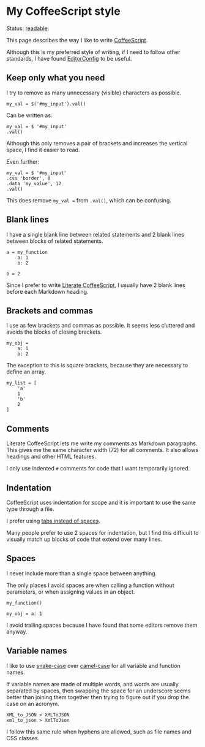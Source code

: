 # My CoffeeScript style

Status: [readable](../status/).

This page describes the way I like to write
[CoffeeScript](http://coffeescript.org/).

Although this is my preferred style of writing, if I need to follow
other standards, I have found [EditorConfig](http://editorconfig.org/)
to be useful.


## Keep only what you need

I try to remove as many unnecessary (visible) characters as possible.

	my_val = $('#my_input').val()

Can be written as:

	my_val = $ '#my_input'
	.val()

Although this only removes a pair of brackets and increases the vertical
space, I find it easier to read.

Even further:

	my_val = $ '#my_input'
	.css 'border', 0
	.data 'my_value', 12
	.val()

This does remove `my_val =` from `.val()`, which can be confusing.


## Blank lines

I have a single blank line between related statements and 2 blank lines
between blocks of related statements.

	a = my_function
		a: 1
		b: 2

	b = 2

Since I prefer to write
[Literate CoffeeScript](http://coffeescript.org/#literate),
I usually have 2 blank lines before each Markdown heading.


## Brackets and commas

I use as few brackets and commas as possible.
It seems less cluttered and avoids the blocks of closing brackets.

	my_obj =
		a: 1
		b: 2

The exception to this is square brackets, because they are necessary to
define an array.

	my_list = [
		'a'
		1
		'b'
		2
	]


## Comments

Literate CoffeeScript lets me write my comments as Markdown paragraphs.
This gives me the same character width (72) for all comments.
It also allows headings and other HTML features.

I only use indented `#` comments for code that I want temporarily
ignored.


## Indentation

CoffeeScript uses indentation for scope and it is important to use
the same type through a file.

I prefer using [tabs instead of spaces](../tabs_vs_spaces/).

Many people prefer to use 2 spaces for indentation, but I find this
difficult to visually match up blocks of code that extend over many
lines.


## Spaces

I never include more than a single space between anything.

The only places I avoid spaces are when calling a function without
parameters, or when assigning values in an object.

	my_function()

	my_obj = a: 1

I avoid trailing spaces because I have found that some editors remove
them anyway.


## Variable names

I like to use [snake-case](https://en.wikipedia.org/wiki/Snake_case)
over [camel-case](http://en.wikipedia.org/wiki/CamelCase) for all
variable and function names.

If variable names are made of multiple words, and words are usually
separated by spaces, then swapping the space for an underscore seems
better than joining them together then trying to figure out if you drop
the case on an acronym.

	XML_to_JSON > XMLToJSON
	xml_to_json > XmlToJson

I follow this same rule when hyphens are allowed, such as file names and
CSS classes.

